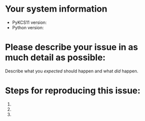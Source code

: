 # Your system information

* PyKCS11 version:
* Python version:

# Please describe your issue in as much detail as possible:
Describe what you _expected_ should happen and what _did_ happen.

# Steps for reproducing this issue:

1.  
2.  
3.  

